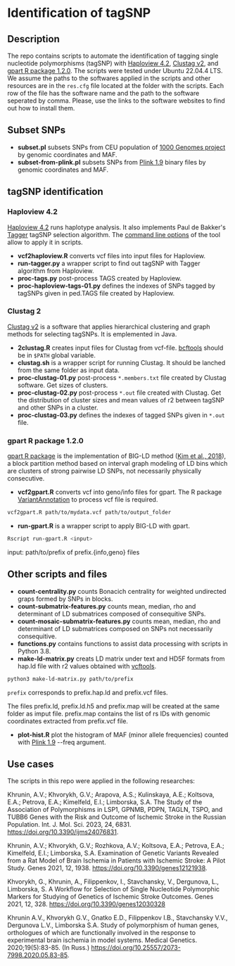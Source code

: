 # Identification of tagSNP 

## Description

The repo contains scripts to automate the identification of tagging single nucleotide polymorphisms (tagSNP) with [Haploview 4.2](https://www.broadinstitute.org/haploview/haploview), [Clustag v2](https://www.engineeringletters.com/editors/SIAO/CLUSTAG/CLUSTAG.htm), and [gpart R package 1.2.0](https://bioconductor.riken.jp/packages/3.9/bioc/html/gpart.html). The scripts were tested under Ubuntu 22.04.4 LTS. We assume the paths to the softwares applied in the scripts and other resources are in the `res.cfg` file located at the folder with the scripts. Each row of the file has the software name and the path to the software seperated by comma. Please, use the links to the software websites to find out how to install them.

## Subset SNPs 

* **subset.pl** subsets SNPs from CEU population of [1000 Genomes project](https://www.internationalgenome.org) by genomic coordinates and MAF.
* **subset-from-plink.pl** subsets SNPs from [Plink 1.9](https://www.cog-genomics.org/plink) binary files by genomic coordinates and MAF.

## tagSNP identification 

### Haploview 4.2

[Haploview 4.2](https://www.broadinstitute.org/haploview/haploview) runs haplotype analysis. It also implements Paul de Bakker's [Tagger](https://software.broadinstitute.org/mpg/tagger/) tagSNP selection algorithm. The [command line options](https://www.broadinstitute.org/haploview/chapter-3-command-line-options) of the tool allow to apply it in scripts. 

* **vcf2haploview.R** converts vcf files into input files for Haploview.
* **run-tagger.py** a wrapper script to find out tagSNP with Tagger algorithm from Haploview. 
* **proc-tags.py** post-process TAGS created by Haploview.
* **proc-haploview-tags-01.py** defines the indexes of SNPs tagged by tagSNPs given in ped.TAGS file created by Haploview. 

### Clustag 2

[Clustag v2](https://www.engineeringletters.com/editors/SIAO/CLUSTAG/CLUSTAG.htm) is a software that applies hierarchical clustering and graph methods for selecting tagSNPs. It is emplemented in Java.

* **2clustag.R** creates input files for Clustag from vcf-file. [bcftools](https://samtools.github.io/bcftools) should be in `$PATH` global variable. 
* **clustag.sh** is a wrapper script for running Clustag. It should be lanched from the same folder as input data.
* **proc-clustag-01.py** post-process `*.members.txt` file created by Clustag software. Get sizes of clusters. 
* **proc-clustag-02.py** post-process `*.out` file created with Clustag. Get the distribution of cluster sizes and mean values of r2 between tagSNP and other SNPs in a cluster.
* **proc-clustag-03.py** defines the indexes of tagged SNPs given in `*.out` file. 
 
### gpart R package 1.2.0

[gpart R package](https://bioconductor.riken.jp/packages/3.9/bioc/html/gpart.html) is the implementation of BIG-LD method ([Kim et al., 2018](https://academic.oup.com/bioinformatics/article/34/3/388/4282661)), a block partition method based on interval graph modeling of LD bins which are clusters of strong pairwise LD SNPs, not necessarily physically consecutive.

* **vcf2gpart.R** converts vcf into geno/info files for gpart. The R package [VariantAnnotation](https://www.bioconductor.org/packages/release/bioc/html/VariantAnnotation.html) to process vcf file is required.

```bash
vcf2gpart.R path/to/mydata.vcf path/to/output_folder
```
* **run-gpart.R** is a wrapper script to apply BIG-LD with gpart.  

```bash
Rscript run-gpart.R <input>
```
input: path/to/prefix of prefix.{info,geno} files

## Other scripts and files

* **count-centrality.py** counts Bonacich centrality for weighted undirected graps formed by SNPs in blocks.
* **count-submatrix-features.py** counts mean, median, rho and determinant of LD submatrices composed of consequitive SNPs.
* **count-mosaic-submatrix-features.py** counts mean, median, rho and determinant of LD submatrices composed on SNPs not necessarily consequitive.   
* **functions.py** contains functions to assist data processing with scripts in Python 3.8.
* **make-ld-matrix.py** creats LD matrix under text and HD5F formats from hap.ld file with r2 values obtained with [vcftools](https://vcftools.github.io/index.html). 

```bash
python3 make-ld-matrix.py path/to/prefix

``` 
`prefix` corresponds to prefix.hap.ld and prefix.vcf files. 

The files prefix.ld, prefix.ld.h5 and prefix.map will be created at the same folder as imput file. prefix.map contains the list of rs IDs with genomic coordinates extracted from prefix.vcf file. 

* **plot-hist.R** plot the histogram of MAF (minor allele frequencies) counted with [Plink 1.9](https://www.cog-genomics.org/plink/) --freq argument.

## Use cases

The scripts in this repo were applied in the following researches:

Khrunin, A.V.; Khvorykh, G.V.; Arapova, A.S.; Kulinskaya, A.E.; Koltsova, E.A.; Petrova, E.A.; Kimelfeld, E.I.; Limborska, S.A. The Study of the Association of Polymorphisms in LSP1, GPNMB, PDPN, TAGLN, TSPO, and TUBB6 Genes with the Risk and Outcome of Ischemic Stroke in the Russian Population. Int. J. Mol. Sci. 2023, 24, 6831. https://doi.org/10.3390/ijms24076831.

Khrunin, A.V.; Khvorykh, G.V.; Rozhkova, A.V.; Koltsova, E.A.; Petrova, E.A.; Kimelfeld, E.I.; Limborska, S.A. Examination of Genetic Variants Revealed from a Rat Model of Brain Ischemia in Patients with Ischemic Stroke: A Pilot Study. Genes 2021, 12, 1938. https://doi.org/10.3390/genes12121938.

Khvorykh, G., Khrunin, A., Filippenkov, I., Stavchansky, V., Dergunova, L., Limborska, S. A Workflow for Selection of Single Nucleotide Polymorphic Markers for Studying of Genetics of Ischemic Stroke Outcomes. Genes 2021, 12, 328. https://doi.org/10.3390/genes12030328 

Khrunin A.V., Khvorykh G.V., Gnatko E.D., Filippenkov I.B., Stavchansky V.V., Dergunova L.V., Limborska S.A. Study of polymorphism of human genes, orthologues of which are functionally involved in the response to experimental brain ischemia in model systems. Medical Genetics. 2020;19(5):83-85. (In Russ.) https://doi.org/10.25557/2073-7998.2020.05.83-85.
